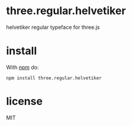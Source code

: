 # three.regular.helvetiker

helvetiker regular typeface for three.js

# install

With [npm](https://npmjs.org) do:

```
npm install three.regular.helvetiker
```

# license

MIT
